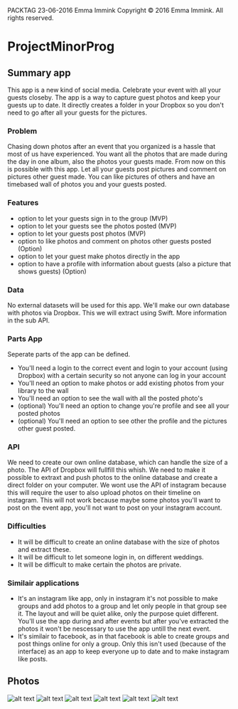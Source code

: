 PACKTAG
23-06-2016
Emma Immink
Copyright © 2016 Emma Immink. All rights reserved.

# ProjectMinorProg

## Summary app
This app is a new kind of social media. Celebrate your event with all your guests closeby. The app is a way to capture guest photos and keep your guests up to date. It directly creates a folder in your Dropbox so you don't need to go after all your guests for the pictures.

### Problem
Chasing down photos after an event that you organized is a hassle that most of us have experienced. You want all the photos that are made during the day in one album, also the photos your guests made. From now on this is possible with this app. Let all your guests post pictures and comment on pictures other guest made. You can like pictures of others and have an timebased wall of photos you and your guests posted. 

### Features
- option to let your guests sign in to the group (MVP)
- option to let your guests see the photos posted (MVP)
- option to let your guests post photos (MVP)
- option to like photos and comment on photos other guests posted (Option)
- option to let your guest make photos directly in the app
- option to have a profile with information about guests (also a picture that shows guests) (Option)

### Data
No external datasets will be used for this app. We'll make our own database with photos via Dropbox. This we will extract using Swift.
More information in the sub API.

### Parts App
Seperate parts of the app can be defined. 
- You'll need a login to the correct event and login to your account (using Dropbox) with a certain security so not anyone can log in your account
- You'll need an option to make photos or add existing photos from your library to the wall
- You'll need an option to see the wall with all the posted photo's 
- (optional) You'll need an option to change you're profile and see all your posted photos
- (optional) You'll need an option to see other the profile and the pictures other guest posted.

### API
We need to create our own online database, which can handle the size of a photo. The API of Dropbox will fullfill this whish. 
We need to make it possible to extraxt and push photos to the online database and create a direct folder on your computer. We wont use the API of instagram because this will require the user to also upload photos on their timeline on instagram. This will not work because maybe some photos you'll want to post on the event app, you'll not want to post on your instagram account. 

### Difficulties
- It will be difficult to create an online database with the size of photos and extract these.
- It will be difficult to let someone login in, on different weddings.
- It will be difficult to make certain the photos are private. 

### Similair applications
- It's an instagram like app, only in instagram it's not possible to make groups and add photos to a group and let only people in that group see it. The layout and will be quiet alike, only the purpose quiet different. You'll use the app during and after events but after you've extracted the photos it won't be nescessary to use the app untill the next event. 
- It's similair to facebook, as in that facebook is able to create groups and post things online for only a group. Only this isn't used (because of the interface) as an app to keep everyone up to date and to make instagram like posts. 

## Photos
![alt text](https://github.com/emmpiiee/ProjectMinorProg/blob/master/doc/IMG_9379.JPG "Logo Title Text 1")
![alt text](https://github.com/emmpiiee/ProjectMinorProg/blob/master/doc/IMG_9380.JPG "Logo Title Text 1")
![alt text](https://github.com/emmpiiee/ProjectMinorProg/blob/master/doc/IMG_9381.JPG "Logo Title Text 1")
![alt text](https://github.com/emmpiiee/ProjectMinorProg/blob/master/doc/IMG_9382.JPG "Logo Title Text 1")
![alt text](https://github.com/emmpiiee/ProjectMinorProg/blob/master/doc/IMG_9383.JPG "Logo Title Text 1")
![alt text](https://github.com/emmpiiee/ProjectMinorProg/blob/master/doc/IMG_9385.JPG "Logo Title Text 1")

